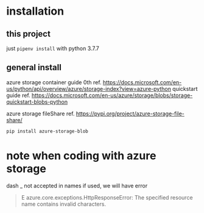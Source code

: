 # installation

## this project
just `pipenv install` with python 3.7.7

## general install
azure storage container
    guide 0th ref. https://docs.microsoft.com/en-us/python/api/overview/azure/storage-index?view=azure-python
        quickstart guide ref. https://docs.microsoft.com/en-us/azure/storage/blobs/storage-quickstart-blobs-python 
    
azure storage fileShare
    ref. https://pypi.org/project/azure-storage-file-share/

```bash
pip install azure-storage-blob
```


# note when coding with azure storage
dash _ not accepted in names
if used, we will have error  
> E azure.core.exceptions.HttpResponseError: The specified resource name contains invalid characters.
